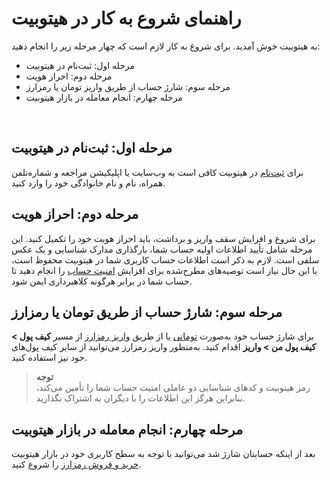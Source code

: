 #  راهنمای شروع به کار در هیتوبیت

به هیتوبیت خوش آمدید. برای شروع به کار لازم است که چهار مرحله زیر را انجام دهید:

-	مرحله اول: ثبت‌نام در هیتوبیت
-	مرحله دوم: احراز هویت 
-	مرحله سوم: شارژ حساب از طریق واریز تومان یا رمزارز
-	مرحله چهارم: انجام معامله در بازار هیتوبیت
<br>

## مرحله اول: ثبت‌نام در هیتوبیت
   برای [ثبت‌نام](https://github.com/HitoBitCo/FAQDocs/blob/main/HitobitGetStarted/CreateAccount/RegisterOnHitobit.md)  در هیتوبیت کافی است به وب‌سایت یا اپلیکیشن مراجعه و شماره‌تلفن همراه، نام و نام خانوادگی خود را وارد کنید.

## مرحله دوم: احراز هویت
برای شروع و افزایش سقف واریز و برداشت، باید احراز هویت خود را تکمیل کنید. این مرحله شامل تأیید اطلاعات اولیه حساب شما، بارگذاری مدارک شناسایی و یک عکس سلفی است.
لازم به ذکر است اطلاعات حساب کاربری شما در هیتوبیت محفوظ است، با این حال نیاز است توصیه‌های مطرح‌شده برای افزایش [امنیت حساب](https://github.com/HitoBitCo/FAQDocs/blob/main/Security/SequrityTips/SecuringHitobitAccount.md) را انجام دهید تا حساب شما در برابر هرگونه کلاهبرداری ایمن شود.

## مرحله سوم: شارژ حساب از طریق تومان یا رمزارز

برای شارژ حساب خود به‌صورت [تومانی](https://github.com/HitoBitCo/FAQDocs/blob/main/DepositWithdrawal/BuyCryptowithCreditCard.md)  یا از طریق [واریز رمزارز](https://github.com/HitoBitCo/FAQDocs/blob/main/DepositWithdrawal/DepositCryptoCurrencyGuide.md)  از مسیر **کیف پول > کیف پول من > واریز** اقدام کنید. 
به‌منظور واریز رمزارز می‌توانید از سایر کیف پول‌های خود نیز استفاده کنید.

> **توجه**<br> رمز هیتوبیت و کدهای شناسایی دو عاملی امنیت حساب شما را تأمین می‌کند، بنابراین هرگز این اطلاعات را با دیگران به اشتراک نگذارید.

## مرحله چهارم: انجام معامله در بازار هیتوبیت	

بعد از اینکه حسابتان شارژ شد می‌توانید با توجه به سطح کاربری خود در بازار هیتوبیت [خرید و فروش رمزارز](https://github.com/HitoBitCo/FAQDocs/blob/main/SpotTrading/SpotTradingOnHitobit.md) را شروع کنید.

